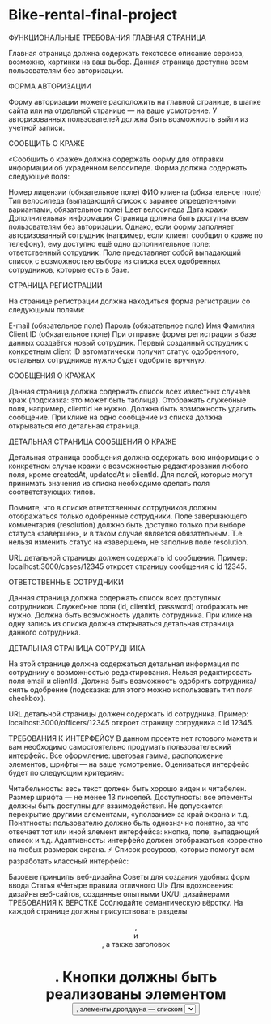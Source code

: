 # Bike-rental-final-project
ФУНКЦИОНАЛЬНЫЕ ТРЕБОВАНИЯ
ГЛАВНАЯ СТРАНИЦА

Главная страница должна содержать текстовое описание сервиса, возможно, картинки на ваш выбор. Данная страница доступна всем пользователям без авторизации.

ФОРМА АВТОРИЗАЦИИ

Форму авторизации можете расположить на главной странице, в шапке сайта или на отдельной странице — на ваше усмотрение. У авторизованных пользователей должна быть возможность выйти из учетной записи.

СООБЩИТЬ О КРАЖЕ

«Сообщить о краже» должна содержать форму для отправки информации об украденном велосипеде. Форма должна содержать следующие поля:

Номер лицензии (обязательное поле)
ФИО клиента (обязательное поле)
Тип велосипеда (выпадающий список с заранее определенными вариантами, обязательное поле)
Цвет велосипеда
Дата кражи
Дополнительная информация
Страница должна быть доступна всем пользователям без авторизации. Однако, если форму заполняет авторизованный сотрудник (например, если клиент сообщил о краже по телефону), ему доступно ещё одно дополнительное поле: ответственный сотрудник. Поле представляет собой выпадающий список с возможностью выбора из списка всех одобренных сотрудников, которые есть в базе.

СТРАНИЦА РЕГИСТРАЦИИ

На странице регистрации должна находиться форма регистрации со следующими полями:

E-mail (обязательное поле)
Пароль (обязательное поле)
Имя
Фамилия
Client ID (обязательное поле)
При отправке формы регистрации в базе данных создаётся новый сотрудник. Первый созданный сотрудник с конкретным client ID автоматически получит статус одобренного, остальных сотрудников нужно будет одобрить вручную.

СООБЩЕНИЯ О КРАЖАХ

Данная страница должна содержать список всех известных случаев краж (подсказка: это может быть таблица). Отображать служебные поля, например, clientId не нужно. Должна быть возможность удалить сообщение. При клике на одно сообщение из списка должна открываться его детальная страница.

ДЕТАЛЬНАЯ СТРАНИЦА СООБЩЕНИЯ О КРАЖЕ

Детальная страница сообщения должна содержать всю информацию о конкретном случае кражи с возможностью редактирования любого поля, кроме createdAt, updatedAt и clientId. Для полей, которые могут принимать значения из списка необходимо сделать поля соответствующих типов.

Помните, что в списке ответственных сотрудников должны отображаться только одобренные сотрудники.
Поле завершающего комментария (resolution) должно быть доступно только при выборе статуса «завершен», и в таком случае является обязательным. Т.е. нельзя изменить статус на «завершен», не заполнив поле resolution.

URL детальной страницы должен содержать id сообщения. Пример: localhost:3000/cases/12345 откроет страницу сообщения с id 12345.

ОТВЕТСТВЕННЫЕ СОТРУДНИКИ

Данная страница должна содержать список всех доступных сотрудников. Служебные поля (id, clientId, password) отображать не нужно. Должна быть возможность удалить сотрудника. При клике на одну запись из списка должна открываться детальная страница данного сотрудника.

ДЕТАЛЬНАЯ СТРАНИЦА СОТРУДНИКА

На этой странице должна содержаться детальная информация по сотруднику с возможностью редактирования. Нельзя редактировать поля email и clientId. Должна быть возможность одобрить сотрудника/снять одобрение (подсказка: для этого можно использовать тип поля checkbox).

URL детальной страницы должен содержать id сотрудника. Пример: localhost:3000/officers/12345 откроет страницу сотрудника с id 12345.

ТРЕБОВАНИЯ К ИНТЕРФЕЙСУ
В данном проекте нет готового макета и вам необходимо самостоятельно продумать пользовательский интерфейс. Все оформление: цветовая гамма, расположение элементов, шрифты — на ваше усмотрение. Оцениваться интерфейс будет по следующим критериям:

Читабельность: весь текст должен быть хорошо виден и читабелен. Размер шрифта — не менее 13 пикселей.
Доступность: все элементы должны быть доступны для взаимодействия. Не допускается перекрытие другими элементами, «уползание» за край экрана и т.д.
Понятность: пользователю должно быть однозначно понятно, за что отвечает тот или иной элемент интерфейса: кнопка, поле, выпадающий список и т.д.
Адаптивность: интерфейс должен отображаться корректно на любых размерах экрана.
⚡ Список ресурсов, которые помогут вам разработать классный интерфейс:

Базовые принципы веб-дизайна
Советы для создания удобных форм ввода
Статья «Четыре правила отличного UI»
Для вдохновения: дизайны веб-сайтов, созданные опытными UX/UI дизайнерами
ТРЕБОВАНИЯ К ВЕРСТКЕ
Соблюдайте семантическую вёрстку. На каждой странице должны присутствовать разделы <header>, <main> и <footer>, а также заголовок <h1>. Кнопки должны быть реализованы элементом <button>, элементы дропдауна — списком <select> и так далее.
Если какой-либо элемент доступен для взаимодействия (ссылка, кнопка), при наведении курсора должен появляться cursor: pointer. Внешний вид самого элемента тоже должен меняться при наведении курсора. Пример: нижнее подчеркивание текста у ссылки, другой цвет фона у кнопки и т.д.
Во всех формах сайта присутствуют обязательные поля, поэтому необходимо обязательно продумать валидацию форм. Если пользователь пытается отправить форму с незаполненными обязательными полями, он должен увидеть сообщение об ошибке.
ТРЕБОВАНИЯ К REACT
Интерфейс должен быть поделен на компоненты. Перед началом работы хорошенько обдумайте, какие компоненты вы будете использовать. Деление на компоненты должно быть логичным и оправданным.
В проекте будет использоваться довольно много данных, поэтому рекомендуется использовать более продвинутый инструмент хранения и изменения данных, чем обычный state, например useReducer или Redux.
При написании кода старайтесь следовать принципам KISS (Keep It Short and Simple — не усложняй) и DRY (Don’t Repeat Yourself — не повторяйся).
В остальном техническая сторона реализации проекта — полностью на ваше усмотрение. Можете использовать любые инструменты и дополнительные библиотеки, какие посчитаете нужными, но старайтесь следить за тем, чтобы их применение было оправдано и не усложняло код без необходимости.

ПРОЧИЕ ТРЕБОВАНИЯ
Пишите код аккуратно, с соблюдением форматирования и отступов.
Старайтесь давать компонентам, переменным и функциям осмысленные имена.
Старайтесь использовать современный ES6 синтаксис: стрелочные функции, декомпозиция, spread и т.д.
При размещении проекта на GitHub не забывайте добавить папку node_modules в файл .gitignore, чтобы она не попала в ваш репозиторий. О том, как настроить .gitignore и почему папки node_modules не должно быть в репозитории, можете прочитать в этой статье.
